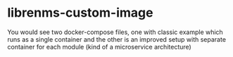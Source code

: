# librenms-custom-image

You would see two docker-compose files, one with classic example which runs as a single container and the other is an improved setup with separate container for each module (kind of a microservice architecture)
